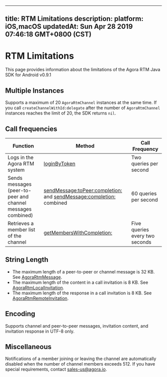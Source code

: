 
---
title: RTM Limitations
description: 
platform: iOS,macOS
updatedAt: Sun Apr 28 2019 07:46:18 GMT+0800 (CST)
---
# RTM Limitations
This page provides information about the limitations of the Agora RTM Java SDK for Android v0.9.1

## Multiple Instances

Supports a maximum of 20 `AgoraRtmChannel` instances at the same time. If you call `createChannelWithId:delegate` after the number of `AgoraRtmChannel` instances reaches the limit of 20, the SDK returns `nil`. 

## Call frequencies

| Function                                                    | Method                                                       | Call Frequency                 |
| ----------------------------------------------------------- | ------------------------------------------------------------ | ------------------------------ |
| Logs in the Agora RTM system                                | [loginByToken](https://docs.agora.io/en/Real-time-Messaging/API%20Reference/RTM_oc/Classes/AgoraRtmKit.html#//api/name/createChannelWithId:delegate:) | Two queries per second         |
| Sends messages (peer-to-peer and channel messages combined) | [sendMessage:toPeer:completion:](https://docs.agora.io/en/Real-time-Messaging/API%20Reference/RTM_oc/Classes/AgoraRtmKit.html#//api/name/sendMessage:toPeer:completion:) and [sendMessage:completion:](https://docs.agora.io/en/Real-time-Messaging/API%20Reference/RTM_oc/Classes/AgoraRtmChannel.html#//api/name/sendMessage:completion:) combined | 60 queries per second          |
| Retrieves a member list of the channel                      | [getMembersWithCompletion:](https://docs.agora.io/en/Real-time-Messaging/API%20Reference/RTM_oc/Classes/AgoraRtmChannel.html#//api/name/getMembersWithCompletion:) | Five queries every two seconds |

## String Length

- The maximum length of a peer-to-peer or channel message is 32 KB. See [AgoraRtmMessage](https://docs.agora.io/en/Real-time-Messaging/API%20Reference/RTM_oc/Classes/AgoraRtmMessage.html).
- The maximum length of the content in a call invitation is 8 KB. See [AgoraRtmLocalInvitation](https://docs.agora.io/en/Real-time-Messaging/API%20Reference/RTM_oc/Classes/AgoraRtmLocalInvitation.html).
- The maximum length of the response in a call invitation is 8 KB. See [AgoraRtmRemoteInvitation](https://docs.agora.io/en/Real-time-Messaging/API%20Reference/RTM_oc/Classes/AgoraRtmRemoteInvitation.html).

## Encoding 

Supports channel and peer-to-peer messages, invitation content, and invitation response in UTF-8 only. 

## Miscellaneous 

Notifications of a member joining or leaving the channel are automatically disabled when the number of channel members exceeds 512. If you have special requirements, contact sales-us@agora.io.
